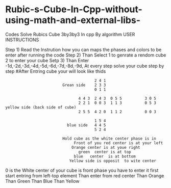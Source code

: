 # Rubic-s-Cube-In-Cpp-without-using-math-and-external-libs-
Codes Solve Rubics Cube 3by3by3 In cpp By algorithm 
USER INSTRUCTIONS 

Step 1) Read the Instrution how you can maps the phases and colors to be enter after running the code
Step 2) Than Select 1 to genrate a rendom cube 2 to enter your cube 
Setp 3) Than Enter -1d,-2d,-3d,-4d,-5d,-6d,-7d,-8d,-9d,
         At every step solve your cube step by step 
#After Entring cube your will look like thids 

                                           2 4 1 
                             Grean side    2 3 3   
                                           0 1 1            

                                    4 4 3  2 4 3  0 5 5          3 0 5
                                    2 2 1  0 0 3  1 1 3          0 5 3    yellow side (back side of cube)
                                    2 5 5  4 2 0  1 1 2          0 0 3

                                           1 5 4  
                               blue side   4 4 5 
                                           5 2 4
                           
                             Hold cube as the white center phase is in
                                  Front of you red center is at your left
                                 Orange center is at youe right
                                    green  center is at top
                                  blue   center  is at bottom
                                Yellow side is opposit  to wite center        
        
0 is the White center of your cube is front phase you have to enter it first start entring from left-top element
   Than enter from red center 
   Than Orange 
   Than Green 
   Than Blue 
   Than Yellow 





        
        
        
